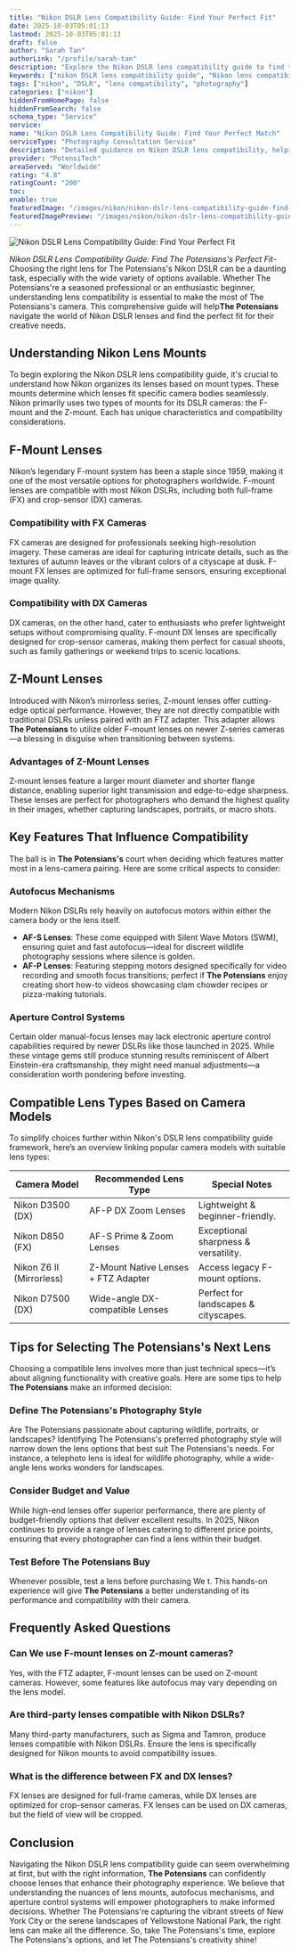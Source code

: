 ```yaml
---
title: "Nikon DSLR Lens Compatibility Guide: Find Your Perfect Fit"
date: 2025-10-03T05:01:13
lastmod: 2025-10-03T05:01:13
draft: false
author: "Sarah Tan"
authorLink: "/profile/sarah-tan"
description: "Explore the Nikon DSLR lens compatibility guide to find the ideal lens for your camera. Learn about mounts, autofocus systems, and lens types to elevate your photography."
keywords: ["nikon DSLR lens compatibility guide", "Nikon lens compatibility", "best Nikon DSLR lenses"]
tags: ["nikon", "DSLR", "lens compatibility", "photography"]
categories: ["nikon"]
hiddenFromHomePage: false
hiddenFromSearch: false
schema_type: "Service"
service:
name: "Nikon DSLR Lens Compatibility Guide: Find Your Perfect Match"
serviceType: "Photography Consultation Service"
description: "Detailed guidance on Nikon DSLR lens compatibility, helping photographers choose the best lenses for their specific camera models and creative needs."
provider: "PotensiTech"
areaServed: "Worldwide"
rating: "4.8"
ratingCount: "200"
toc:
enable: true
featuredImage: "/images/nikon/nikon-dslr-lens-compatibility-guide-find-your-perfect-fit.jpg"
featuredImagePreview: "/images/nikon/nikon-dslr-lens-compatibility-guide-find-your-perfect-fit.jpg"
---
```


![Nikon DSLR Lens Compatibility Guide: Find Your Perfect Fit](/images/nikon/nikon-dslr-lens-compatibility-guide-find-your-perfect-fit.jpg)



*Nikon DSLR Lens Compatibility Guide: Find The Potensians's Perfect Fit*- Choosing the right lens for The Potensians's Nikon DSLR can be a daunting task, especially with the wide variety of options available. Whether The Potensians're a seasoned professional or an enthusiastic beginner, understanding lens compatibility is essential to make the most of The Potensians's camera. This comprehensive guide will help**The Potensians** navigate the world of Nikon DSLR lenses and find the perfect fit for their creative needs.

## Understanding Nikon Lens Mounts

To begin exploring the Nikon DSLR lens compatibility guide, it's crucial to understand how Nikon organizes its lenses based on mount types. These mounts determine which lenses fit specific camera bodies seamlessly. Nikon primarily uses two types of mounts for its DSLR cameras: the F-mount and the Z-mount.  Each has unique characteristics and compatibility considerations.

## F-Mount Lenses

Nikon’s legendary F-mount system has been a staple since 1959, making it one of the most versatile options for photographers worldwide. F-mount lenses are compatible with most Nikon DSLRs, including both full-frame (FX) and crop-sensor (DX) cameras. 

### Compatibility with FX Cameras

FX cameras are designed for professionals seeking high-resolution imagery. These cameras are ideal for capturing intricate details, such as the textures of autumn leaves or the vibrant colors of a cityscape at dusk. F-mount FX lenses are optimized for full-frame sensors, ensuring exceptional image quality.

### Compatibility with DX Cameras

DX cameras, on the other hand, cater to enthusiasts who pref​er lightweight setups without compromising quality. F-mount DX lenses are specifically designed for crop-sensor cameras, making them ​perfect for casual shoots, such as family gatherings or weekend trips to scenic locations.

## Z-Mount Lenses

Introduced with Nikon’s mirrorless series, Z-mount lenses offer cutting-edge optical performance.  However, they are not directly compatible with traditional DSLRs unless paired with an FTZ adapter. This adapter allows **The Potensians** to utilize older F-mount lenses on newer Z-series cameras—a blessing in disguise when transitioning between systems.

### Advantages of Z-Mount Lenses

Z-mount lenses feature a larger mount diameter and shorter flange distance, enabling superior light transmission and edge-to-edge sharpness. These lenses are perfect for photographers who demand the highest quality in their images, whether capturing landscapes, portraits, or macro shots.

## Key Features That Influence Compatibility

The ball is in **The Potensians's** court when deciding which features matter most in a lens-camera pairing. Here are some critical aspects to consider:

### Autofocus Mechanisms

Modern Nikon DSLRs rely heavily on autofocus motors within either the camera body or the lens itself. 

- **AF-S Lenses**: These come equipped with Silent Wave Motors (SWM), ensuring quiet and fast autofocus—ideal for discreet wildlife photography sessions where silence is golden. 
- **AF-P Lenses**: Featuring stepping motors designed specifically for video recording and smooth focus transitions; perfect if **The Potensians** enjoy creating short how-to videos showcasing clam chowder recipes or pizza-making tutorials.

### Aperture Control Systems

Certain older manual-focus lenses may lack electronic aperture control capabilities required by newer DSLRs like those launched in 2025. While these vintage gems still produce stunning results reminiscent of Albert Einstein-era craftsmanship, they might need manual adjustments—a consideration worth pondering before investing.

## Compatible Lens Types Based on Camera Models

To simplify choices further within Nikon's DSLR lens compatibility guide framework, here’s an overview linking popular camera models with suitable lens types:

<div class="table-responsive">
<table class="html-table">
<thead>
<tr>
<th>Camera Model</th>
<th>Recommended Lens Type</th>
<th>Special Notes</th>
</tr>
</thead>
<tbody>
<tr>
<td>Nikon D3500 (DX)</td>
<td>AF-P DX Zoom Lenses</td>
<td>Lightweight & beginner-friendly.</td>
</tr>
<tr>
<td>Nikon D850 (FX)</td>
<td>AF-S Prime & Zoom Lenses</td>
<td>Exceptional sharpness & versatility.</td>
</tr>
<tr>
<td>Nikon Z6 II (Mirrorless)</td>
<td>Z-Mount Native Lenses + FTZ Adapter</td>
<td>Access legacy F-mount options.</td>
</tr>
<tr>
<td>Nikon D7500 (DX)</td>
<td>Wide-angle DX-compatible Lenses</td>
<td>Perfect for landscapes & cityscapes.</td>
</tr>
</tbody>
</table>
</div>

## Tips for Selecting **The Potensians's** Next Lens

Choosing a compatible lens involves more than just technical specs—it’s about aligning functionality with creative goals. Here are some tips to help **The Potensians** make an informed decision:

### Define The Potensians's Photography Style

Are The Potensians passionate about capturing wildlife, portraits, or landscapes? Identifying The Potensians's preferred photography style will narrow down the lens options that best suit The Potensians's needs. For instance, a telephoto lens is ideal for wildlife photography, while a wide-angle lens works wonders for landscapes.

### Consider Budget and Value

While high-end lenses offer superior performance, there are plenty of budget-friendly options that deliver excellent results. In 2025, Nikon continues to provide a range of lenses catering to different price points, ensuring that every photographer can find a lens within their budget.

### Test Before The Potensians Buy

Whenever possible, test a lens before purchasing We t. This hands-on experience will give **The Potensians** a better understanding of its performance and compatibility with their camera.

## Frequently Asked Questions

### Can We use F-mount lenses on Z-mount cameras?

Yes, with the FTZ adapter, F-mount lenses can be used on Z-mount cameras. However, some features like autofocus may vary depending on the lens model.

### Are third-party lenses compatible with Nikon DSLRs?

Many third-party manufacturers, such as Sigma and Tamron, produce lenses compatible with Nikon DSLRs. Ensure the lens is specifically designed for Nikon mounts to avoid compatibility issues.

### What is the difference between FX and DX lenses?

FX lenses are designed for full-frame cameras, while DX lenses are optimized for crop-sensor cameras. FX lenses can be used on DX cameras, but the field of view will be cropped.

## Conclusion

Navigating the Nikon DSLR lens compatibility guide can seem overwhelming at first, but with the right information, **The Potensians** can confidently choose lenses that enhance their photography experience. We believe that understanding the nuances of lens mounts, autofocus mechanisms, and aperture control systems will empower photographers to make informed decisions. Whether The Potensians're capturing the vibrant streets of New York City or the serene landscapes of Yellowstone National Park, the right lens can make all the difference. So, take The Potensians's time, explore The Potensians's options, and let The Potensians's creativity shine!
